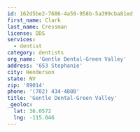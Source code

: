 ```yaml
---
id: 162d5be2-7686-4a59-958b-5a399cba81ed
first_name: Clark
last_name: Cressman
license: DDS
services:
  - dentist
category: dentists
org_name: 'Gentle Dental-Green Valley'
address: '653 Stephanie'
city: Henderson
state: NV
zip: '89014'
phone: '(702) 434-4800'
title: 'Gentle Dental-Green Valley'
_geoloc:
  lat: 36.0572
  lng: -115.046
---
```

